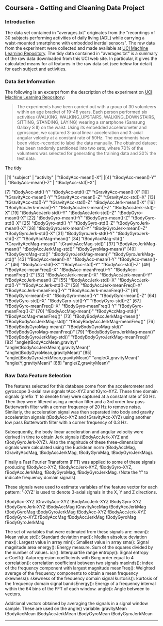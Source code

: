 ## Coursera - Getting and Cleaning Data Project

### Introduction
The data set contained in "averages.txt" originates from the "recordings of 30 subjects performing activities of daily living (ADL) while carrying a waist-mounted smartphone with embedded inertial sensors". The raw data from the experiment were collected and made available at [UCI Machine Learning Repository](http://archive.ics.uci.edu/ml/datasets/Human+Activity+Recognition+Using+Smartphones). The tidy data contained in "averages.txt" is a summary of the raw data downloaded from this UCI web site. In particular, it gives the calculated means for all features in the raw data set (see below for detail) for each subject and activities.

### Data Set Information
The following is an excerpt from the description of the experiment on [UCI Machine Learning Repository](http://archive.ics.uci.edu/ml/datasets/Human+Activity+Recognition+Using+Smartphones):

> The experiments have been carried out with a group of 30 volunteers within an age bracket of 19-48 years.
> Each person performed six activities (WALKING, WALKING_UPSTAIRS, WALKING_DOWNSTAIRS, SITTING, STANDING, LAYING)
> wearing a smartphone (Samsung Galaxy S II) on the waist. Using its embedded accelerometer and gyroscope,
> we captured 3-axial linear acceleration and 3-axial angular velocity at a constant rate of 50Hz.
> The experiments have been video-recorded to label the data manually. The obtained dataset has been randomly
> partitioned into two sets, where 70% of the volunteers was selected for generating the training data
> and 30% the test data. 

The tidy 


|[1] "subject"                   |           "activity"                   |          "tBodyAcc-mean()-X"|
|[4] "tBodyAcc-mean()-Y"         |           "tBodyAcc-mean()-Z"         |           "tBodyAcc-std()-X"|


[7] "tBodyAcc-std()-Y"                     "tBodyAcc-std()-Z"                     "tGravityAcc-mean()-X"
[10] "tGravityAcc-mean()-Y"                 "tGravityAcc-mean()-Z"                 "tGravityAcc-std()-X"
[13] "tGravityAcc-std()-Y"                  "tGravityAcc-std()-Z"                  "tBodyAccJerk-mean()-X"
[16] "tBodyAccJerk-mean()-Y"                "tBodyAccJerk-mean()-Z"                "tBodyAccJerk-std()-X"
[19] "tBodyAccJerk-std()-Y"                 "tBodyAccJerk-std()-Z"                 "tBodyGyro-mean()-X"
[22] "tBodyGyro-mean()-Y"                   "tBodyGyro-mean()-Z"                   "tBodyGyro-std()-X"
[25] "tBodyGyro-std()-Y"                    "tBodyGyro-std()-Z"                    "tBodyGyroJerk-mean()-X"
[28] "tBodyGyroJerk-mean()-Y"               "tBodyGyroJerk-mean()-Z"               "tBodyGyroJerk-std()-X"
[31] "tBodyGyroJerk-std()-Y"                "tBodyGyroJerk-std()-Z"                "tBodyAccMag-mean()"
[34] "tBodyAccMag-std()"                    "tGravityAccMag-mean()"                "tGravityAccMag-std()"
[37] "tBodyAccJerkMag-mean()"               "tBodyAccJerkMag-std()"                "tBodyGyroMag-mean()"
[40] "tBodyGyroMag-std()"                   "tBodyGyroJerkMag-mean()"              "tBodyGyroJerkMag-std()"
[43] "fBodyAcc-mean()-X"                    "fBodyAcc-mean()-Y"                    "fBodyAcc-mean()-Z"
[46] "fBodyAcc-std()-X"                     "fBodyAcc-std()-Y"                     "fBodyAcc-std()-Z"
[49] "fBodyAcc-meanFreq()-X"                "fBodyAcc-meanFreq()-Y"                "fBodyAcc-meanFreq()-Z"
[52] "fBodyAccJerk-mean()-X"                "fBodyAccJerk-mean()-Y"                "fBodyAccJerk-mean()-Z"
[55] "fBodyAccJerk-std()-X"                 "fBodyAccJerk-std()-Y"                 "fBodyAccJerk-std()-Z"
[58] "fBodyAccJerk-meanFreq()-X"            "fBodyAccJerk-meanFreq()-Y"            "fBodyAccJerk-meanFreq()-Z"
[61] "fBodyGyro-mean()-X"                   "fBodyGyro-mean()-Y"                   "fBodyGyro-mean()-Z"
[64] "fBodyGyro-std()-X"                    "fBodyGyro-std()-Y"                    "fBodyGyro-std()-Z"
[67] "fBodyGyro-meanFreq()-X"               "fBodyGyro-meanFreq()-Y"               "fBodyGyro-meanFreq()-Z"
[70] "fBodyAccMag-mean()"                   "fBodyAccMag-std()"                    "fBodyAccMag-meanFreq()"
[73] "fBodyBodyAccJerkMag-mean()"           "fBodyBodyAccJerkMag-std()"            "fBodyBodyAccJerkMag-meanFreq()"
[76] "fBodyBodyGyroMag-mean()"              "fBodyBodyGyroMag-std()"               "fBodyBodyGyroMag-meanFreq()"
[79] "fBodyBodyGyroJerkMag-mean()"          "fBodyBodyGyroJerkMag-std()"           "fBodyBodyGyroJerkMag-meanFreq()"
[82] "angle(tBodyAccMean,gravity)"          "angle(tBodyAccJerkMean),gravityMean)" "angle(tBodyGyroMean,gravityMean)"
[85] "angle(tBodyGyroJerkMean,gravityMean)" "angle(X,gravityMean)"                 "angle(Y,gravityMean)"
[88] "angle(Z,gravityMean)"



### 

### Raw Data Feature Selection

The features selected for this database come from the accelerometer and gyroscope 3-axial raw signals tAcc-XYZ and tGyro-XYZ. These time domain signals (prefix 't' to denote time) were captured at a constant rate of 50 Hz. Then they were filtered using a median filter and a 3rd order low pass Butterworth filter with a corner frequency of 20 Hz to remove noise. Similarly, the acceleration signal was then separated into body and gravity acceleration signals (tBodyAcc-XYZ and tGravityAcc-XYZ) using another low pass Butterworth filter with a corner frequency of 0.3 Hz.

Subsequently, the body linear acceleration and angular velocity were derived in time to obtain Jerk signals (tBodyAccJerk-XYZ and tBodyGyroJerk-XYZ). Also the magnitude of these three-dimensional signals were calculated using the Euclidean norm (tBodyAccMag, tGravityAccMag, tBodyAccJerkMag, tBodyGyroMag, tBodyGyroJerkMag).

Finally a Fast Fourier Transform (FFT) was applied to some of these signals producing fBodyAcc-XYZ, fBodyAccJerk-XYZ, fBodyGyro-XYZ, fBodyAccJerkMag, fBodyGyroMag, fBodyGyroJerkMag. (Note the 'f' to indicate frequency domain signals).

These signals were used to estimate variables of the feature vector for each pattern:
'-XYZ' is used to denote 3-axial signals in the X, Y and Z directions.

 tBodyAcc-XYZ
tGravityAcc-XYZ
tBodyAccJerk-XYZ
tBodyGyro-XYZ
tBodyGyroJerk-XYZ
tBodyAccMag
tGravityAccMag
tBodyAccJerkMag
tBodyGyroMag
tBodyGyroJerkMag
fBodyAcc-XYZ
fBodyAccJerk-XYZ
fBodyGyro-XYZ
fBodyAccMag
fBodyAccJerkMag
fBodyGyroMag
fBodyGyroJerkMag

The set of variables that were estimated from these signals are:
mean(): Mean value
std(): Standard deviation
mad(): Median absolute deviation
max(): Largest value in array
min(): Smallest value in array
sma(): Signal magnitude area
energy(): Energy measure. Sum of the squares divided by the number of values.
iqr(): Interquartile range
entropy(): Signal entropy
arCoeff(): Autorregresion coefficients with Burg order equal to 4
correlation(): correlation coefficient between two signals
maxInds(): index of the frequency component with largest magnitude
meanFreq(): Weighted average of the frequency components to obtain a mean frequency
skewness(): skewness of the frequency domain signal
kurtosis(): kurtosis of the frequency domain signal
bandsEnergy(): Energy of a frequency interval within the 64 bins of the FFT of each window.
angle(): Angle between to vectors.

Additional vectors obtained by averaging the signals in a signal window sample. These are used on the angle() variable:
gravityMean
tBodyAccMean
tBodyAccJerkMean
tBodyGyroMean
tBodyGyroJerkMean

---

